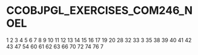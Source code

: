# CCOBJPGL_EXERCISES_COM246_NOEL


1
2
3
4
5
6
7
8
9
10
11
12
13
14
15
16
17
19
20
28
32
33
3
35
38
39
40
41
42
43
47
54
60
61
62
63
66
70
72
74
76
7
